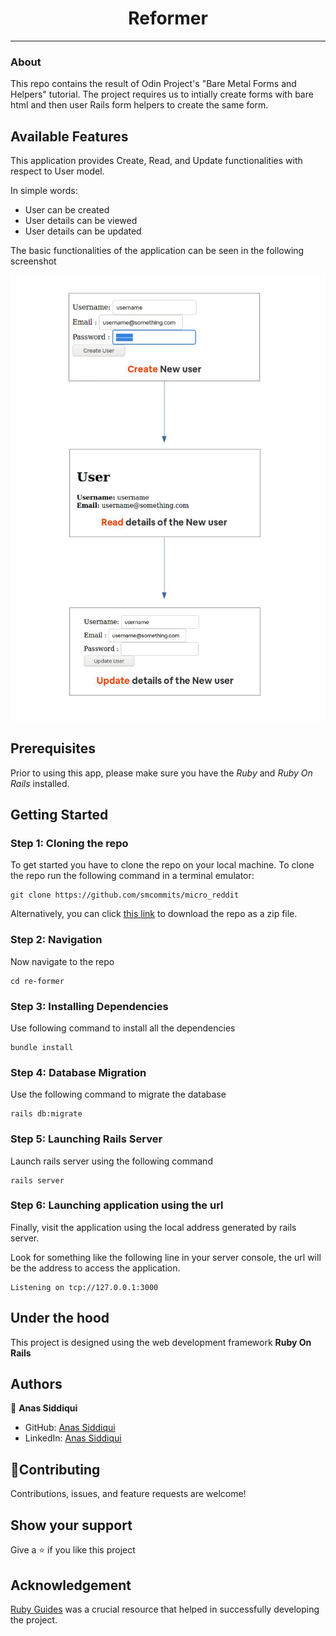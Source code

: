 <h1 align="center">Reformer</h1>

---

### About 
This repo contains the result of Odin Project's "Bare Metal Forms and Helpers" tutorial. The project requires us to intially create forms with bare html and then user Rails form helpers to create the same form.


## Available Features
This application provides Create, Read, and Update functionalities with respect to User model.

In simple words:
- User can be created
- User details can be viewed
- User details can be updated

The basic functionalities of the application can be seen in the following screenshot

![screen](./screen.jpg)



## Prerequisites
Prior to using this app, please make sure you have the _Ruby_ and _Ruby On Rails_ installed.

## Getting Started


### Step 1: Cloning the repo

To get started you have to clone the repo on your local machine. To clone the repo run the following command in a terminal emulator:
   
```
git clone https://github.com/smcommits/micro_reddit
```
       
Alternatively, you can click [this link](https://github.com/smcommits/re-former/archive/develop.zip) to download the repo as a zip file.

### Step 2: Navigation

Now navigate to the repo

```
cd re-former
```

### Step 3: Installing Dependencies

Use following command to install all the dependencies

```
bundle install
```

### Step 4: Database Migration

Use the following command to migrate the database

```
rails db:migrate
```
### Step 5: Launching Rails Server

Launch rails server using the following command

```
rails server
```

### Step 6: Launching application using the url

Finally, visit the application using the local address generated by rails server. 

Look for something like the following line in your server console, the url will be the address to access the application.

```
Listening on tcp://127.0.0.1:3000
```


## Under the hood
This project is designed using the web development framework **Ruby On Rails**

## Authors

👤 **Anas Siddiqui**

- GitHub: [Anas Siddiqui](https://github.com/smcommits)
- LinkedIn: [Anas Siddiqui](https://linkedin.com/in/sm-anas)


## 🤝Contributing

Contributions, issues, and feature requests are welcome!

## Show your support

Give a ⭐️ if you like this project

## Acknowledgement


[Ruby Guides](https://guides.rubyonrails.org/) was a crucial resource that helped in successfully developing the project. 

